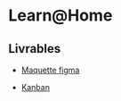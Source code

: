 # Learn@Home


## Livrables


- [Maquette figma ](https://www.figma.com/file/LX7HPSuc5CeJTnqoR1VrW0/)

- [Kanban ](https://www.notion.so/Dev4U-projet-Learn-Home-4001b36d54054c1a9a22fcaf01f41edc)
